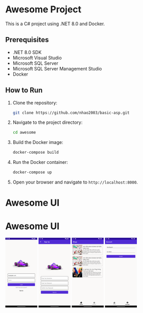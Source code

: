 # Awesome Project

This is a C# project using .NET 8.0 and Docker.

## Prerequisites

- .NET 8.0 SDK
- Microsoft Visual Studio
- Microsoft SQL Server
- Microsoft SQL Server Management Studio
- Docker

## How to Run

1. Clone the repository:
    
    ```bash
    git clone https://github.com/nhao2003/basic-asp.git
    ```
2. Navigate to the project directory:
    
    ```bash
    cd awesome
    ```
3. Build the Docker image:
        
   ```bash
   docker-compose build
   ```
4. Run the Docker container:
        
   ```bash
   docker-compose up
   ```
5. Open your browser and navigate to `http://localhost:8000`.

# Awesome UI

# Awesome UI

<p float="left">
  <img src="./.images/Pic_SignIn.png" width="100" />
  <img src="./.images/Pic_SignUp.png" width="100" /> 
  <img src="./.images/Pic_Home.png" width="100" />
  <img src="./.images/Pic_Account.png" width="100" />
</p>